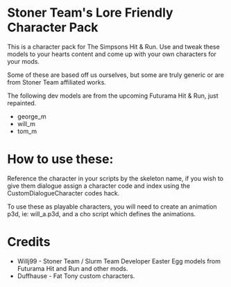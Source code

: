 # Stoner Team's Lore Friendly Character Pack
This is a character pack for The Simpsons Hit & Run. Use and tweak these models to your hearts content and come up with your own characters for your mods.

Some of these are based off us ourselves, but some are truly generic or are from Stoner Team affiliated works.

The following dev models are from the upcoming Futurama Hit & Run, just repainted.
- george_m
- will_m
- tom_m

# How to use these:

Reference the character in your scripts by the skeleton name, if you wish to give them dialogue assign 
a character code and index using the CustomDialogueCharacter codes hack.

To use these as playable characters, you will need to create an animation p3d, ie: will_a.p3d, and a cho script which defines the animations.

# Credits
- Willj99 - Stoner Team / Slurm Team Developer Easter Egg models from Futurama Hit and Run and other mods.
- Duffhause - Fat Tony custom characters.


